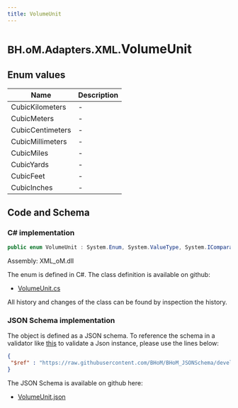 ```yaml
---
title: VolumeUnit
---
```


# <small>BH.oM.Adapters.XML.</small>**VolumeUnit**



## Enum values

| Name            | Description                                                    |
|-----------------|----------------------------------------------------------------|
| CubicKilometers |  -  |
| CubicMeters |  -  |
| CubicCentimeters |  -  |
| CubicMillimeters |  -  |
| CubicMiles |  -  |
| CubicYards |  -  |
| CubicFeet |  -  |
| CubicInches |  -  |


## Code and Schema

### C# implementation

``` C# title="C#"
public enum VolumeUnit : System.Enum, System.ValueType, System.IComparable, System.ISpanFormattable, System.IFormattable, System.IConvertible
```

Assembly: XML_oM.dll

The enum is defined in C#. The class definition is available on github:

- [VolumeUnit.cs](https://github.com/BHoM/XML_Toolkit/blob/develop/XML_oM/GBXML\Enums\VolumeUnit.cs)

All history and changes of the class can be found by inspection the history.
### JSON Schema implementation

The object is defined as a JSON schema. To reference the schema in a validator like [this](https://www.jsonschemavalidator.net/) to validate a Json instance, please use the lines below:

``` json title="JSON Schema"
{
 "$ref" : "https://raw.githubusercontent.com/BHoM/BHoM_JSONSchema/develop/XML_oM/VolumeUnit.json"
}
```

The JSON Schema is available on github here:

- [VolumeUnit.json](https://github.com/BHoM/BHoM_JSONSchema/blob/develop/XML_oM/VolumeUnit.json)
